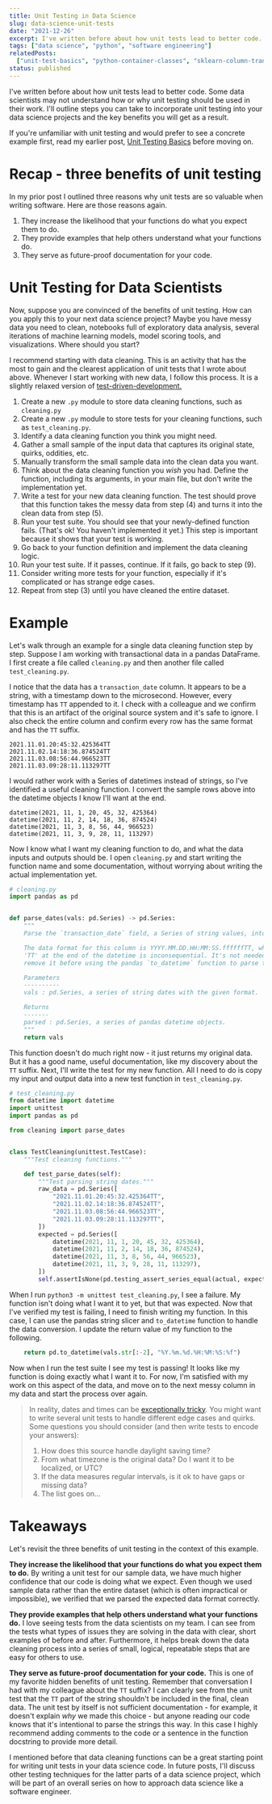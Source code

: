 ```yaml
---
title: Unit Testing in Data Science
slug: data-science-unit-tests
date: "2021-12-26"
excerpt: I've written before about how unit tests lead to better code. Some data scientists may not understand how or why unit testing should be used in their work. I'll outline steps you can take to incorporate unit testing into your data science projects and the key benefits you will get as a result.
tags: ["data science", "python", "software engineering"]
relatedPosts:
  ["unit-test-basics", "python-container-classes", "sklearn-column-transformer"]
status: published
---
```


I've written before about how unit tests lead to better code. Some data scientists may not understand how or why unit testing should be used in their work. I'll outline steps you can take to incorporate unit testing into your data science projects and the key benefits you will get as a result.

If you're unfamiliar with unit testing and would prefer to see a concrete example first, read my earlier post, <a href="/unit-testing-basics">Unit Testing Basics</a> before moving on.

# Recap - three benefits of unit testing

In my prior post I outlined three reasons why unit tests are so valuable when writing software. Here are those reasons again.

1. They increase the likelihood that your functions do what you expect them to do.
2. They provide examples that help others understand what your functions do.
3. They serve as future-proof documentation for your code.

# Unit Testing for Data Scientists

Now, suppose you are convinced of the benefits of unit testing. How can you apply this to your next data science project? Maybe you have messy data you need to clean, notebooks full of exploratory data analysis, several iterations of machine learning models, model scoring tools, and visualizations. Where should you start?

I recommend starting with data cleaning. This is an activity that has the most to gain and the clearest application of unit tests that I wrote about above. Whenever I start working with new data, I follow this process. It is a slightly relaxed version of <a href="https://en.wikipedia.org/wiki/Test-driven_development">test-driven-development.</a>

1. Create a new `.py` module to store data cleaning functions, such as `cleaning.py`
2. Create a new `.py` module to store tests for your cleaning functions, such as `test_cleaning.py`.
3. Identify a data cleaning function you think you might need.
4. Gather a small sample of the input data that captures its original state, quirks, oddities, etc.
5. Manually transform the small sample data into the clean data you want.
6. Think about the data cleaning function you _wish_ you had. Define the function, including its arguments, in your main file, but don't write the implementation yet.
7. Write a test for your new data cleaning function. The test should prove that this function takes the messy data from step (4) and turns it into the clean data from step (5).
8. Run your test suite. You should see that your newly-defined function fails. (That's ok! You haven't implemented it yet.) This step is important because it shows that your test is working.
9. Go back to your function definition and implement the data cleaning logic.
10. Run your test suite. If it passes, continue. If it fails, go back to step (9).
11. Consider writing more tests for your function, especially if it's complicated or has strange edge cases.
12. Repeat from step (3) until you have cleaned the entire dataset.

# Example

Let's walk through an example for a single data cleaning function step by step. Suppose I am working with transactional data in a pandas DataFrame. I first create a file called `cleaning.py` and then another file called `test_cleaning.py`.

I notice that the data has a `transaction_date` column. It appears to be a string, with a timestamp down to the microsecond. However, every timestamp has `TT` appended to it. I check with a colleague and we confirm that this is an artifact of the original source system and it's safe to ignore. I also check the entire column and confirm every row has the same format and has the `TT` suffix.

```console
2021.11.01.20:45:32.425364TT
2021.11.02.14:18:36.874524TT
2021.11.03.08:56:44.966523TT
2021.11.03.09:28:11.113297TT
```

I would rather work with a Series of datetimes instead of strings, so I've identified a useful cleaning function. I convert the sample rows above into the datetime objects I know I'll want at the end.

```console
datetime(2021, 11, 1, 20, 45, 32, 425364)
datetime(2021, 11, 2, 14, 18, 36, 874524)
datetime(2021, 11, 3, 8, 56, 44, 966523)
datetime(2021, 11, 3, 9, 28, 11, 113297)
```

Now I know what I want my cleaning function to do, and what the data inputs and outputs should be. I open `cleaning.py` and start writing the function name and some documentation, without worrying about writing the actual implementation yet.

```python
# cleaning.py
import pandas as pd


def parse_dates(vals: pd.Series) -> pd.Series:
    """
    Parse the `transaction_date` field, a Series of string values, into dates.

    The data format for this column is YYYY.MM.DD.HH:MM:SS.ffffffTT, where the
    'TT' at the end of the datetime is inconsequential. It's not needed, so we
    remove it before using the pandas `to_datetime` function to parse the date.

    Parameters
    ----------
    vals : pd.Series, a series of string dates with the given format.

    Returns
    -------
    parsed : pd.Series, a series of pandas datetime objects.
    """
    return vals
```

This function doesn't do much right now - it just returns my original data. But it has a good name, useful documentation, like my discovery about the `TT` suffix. Next, I'll write the test for my new function. All I need to do is copy my input and output data into a new test function in `test_cleaning.py`.

```python
# test_cleaning.py
from datetime import datetime
import unittest
import pandas as pd

from cleaning import parse_dates


class TestCleaning(unittest.TestCase):
    """Test cleaning functions."""

    def test_parse_dates(self):
        """Test parsing string dates."""
        raw_data = pd.Series([
            "2021.11.01.20:45:32.425364TT",
            "2021.11.02.14:18:36.874524TT",
            "2021.11.03.08:56:44.966523TT",
            "2021.11.03.09:28:11.113297TT",
        ])
        expected = pd.Series([
            datetime(2021, 11, 1, 20, 45, 32, 425364),
            datetime(2021, 11, 2, 14, 18, 36, 874524),
            datetime(2021, 11, 3, 8, 56, 44, 966523),
            datetime(2021, 11, 3, 9, 28, 11, 113297),
        ])
        self.assertIsNone(pd.testing_assert_series_equal(actual, expected))
```

When I run `python3 -m unittest test_cleaning.py`, I see a failure. My function isn't doing what I want it to yet, but that was expected. Now that I've verified my test is failing, I need to finish writing my function. In this case, I can use the pandas string slicer and `to_datetime` function to handle the data conversion. I update the return value of my function to the following.

```python
    return pd.to_datetime(vals.str[:-2], "%Y.%m.%d.%H:%M:%S:%f")
```

Now when I run the test suite I see my test is passing! It looks like my function is doing exactly what I want it to. For now, I'm satisfied with my work on this aspect of the data, and move on to the next messy column in my data and start the process over again.

<blockquote>
In reality, dates and times can be <a href="https://imgs.xkcd.com/comics/supervillain_plan_2x.png">exceptionally tricky</a>. You might want to write several unit tests to handle different edge cases and quirks. Some questions you should consider (and then write tests to encode your answers):

1. How does this source handle daylight saving time?
2. From what timezone is the original data? Do I want it to be localized, or UTC?
3. If the data measures regular intervals, is it ok to have gaps or missing data?
4. The list goes on...
</blockquote>

# Takeaways

Let's revisit the three benefits of unit testing in the context of this example.

<strong>They increase the likelihood that your functions do what you expect them to do.</strong> By writing a unit test for our sample data, we have much higher confidence that our code is doing what we expect. Even though we used sample data rather than the entire dataset (which is often impractical or impossible), we verified that we parsed the expected data format correctly.

<strong>They provide examples that help others understand what your functions do.</strong> I love seeing tests from the data scientists on my team. I can see from the tests what types of issues they are solving in the data with clear, short examples of before and after. Furthermore, it helps break down the data cleaning process into a series of small, logical, repeatable steps that are easy for others to use.

<strong>They serve as future-proof documentation for your code.</strong> This is one of my favorite hidden benefits of unit testing. Remember that conversation I had with my colleague about the `TT` suffix? I can clearly see from the unit test that the `TT` part of the string shouldn't be included in the final, clean data. The unit test by itself is not sufficient documentation - for example, it doesn't explain _why_ we made this choice - but anyone reading our code knows that it's intentional to parse the strings this way. In this case I highly recommend adding comments to the code or a sentence in the function docstring to provide more detail.

I mentioned before that data cleaning functions can be a great starting point for writing unit tests in your data science code. In future posts, I'll discuss other testing techniques for the latter parts of a data science project, which will be part of an overall series on how to approach data science like a software engineer.
